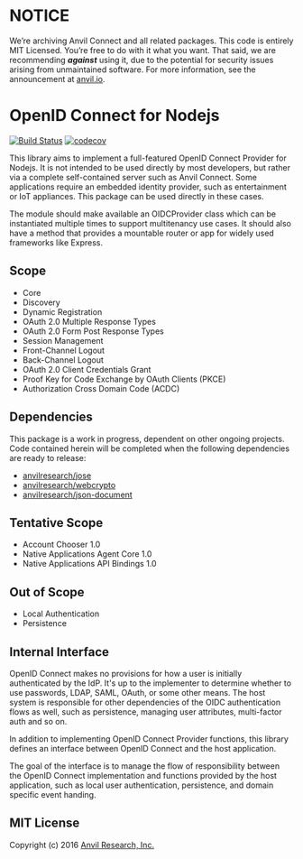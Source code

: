 # NOTICE

We’re archiving Anvil Connect and all related packages. This code is entirely MIT Licensed. You’re free to do with it what you want. That said, we are recommending _**against**_ using it, due to the potential for security issues arising from unmaintained software. For more information, see the announcement at [anvil.io](https://anvil.io).

# OpenID Connect for Nodejs

[![Build Status](https://travis-ci.org/anvilresearch/oidc-op.svg?branch=master)](https://travis-ci.org/anvilresearch/oidc-op)
[![codecov](https://codecov.io/gh/anvilresearch/oidc-op/branch/master/graph/badge.svg)](https://codecov.io/gh/anvilresearch/oidc-op)


This library aims to implement a full-featured OpenID Connect Provider for
Nodejs. It is not intended to be used directly by most developers, but rather
via a complete self-contained server such as Anvil Connect. Some applications
require an embedded identity provider, such as entertainment or IoT appliances.
This package can be used directly in these cases.

The module should make available an OIDCProvider class which can be
instantiated multiple times to support multitenancy use cases. It should also
have a method that provides a mountable router or app for widely used frameworks
like Express.

## Scope

- Core
- Discovery
- Dynamic Registration
- OAuth 2.0 Multiple Response Types
- OAuth 2.0 Form Post Response Types
- Session Management
- Front-Channel Logout
- Back-Channel Logout
- OAuth 2.0 Client Credentials Grant
- Proof Key for Code Exchange by OAuth Clients (PKCE)
- Authorization Cross Domain Code (ACDC)

## Dependencies

This package is a work in progress, dependent on other ongoing projects. Code
contained herein will be completed when the following dependencies are ready to
release:

- [anvilresearch/jose](https://github.com/anvilresearch/jose)
- [anvilresearch/webcrypto](https://github.com/anvilresearch/webcrypto)
- [anvilresearch/json-document](https://github.com/anvilresearch/json-document)

## Tentative Scope

- Account Chooser 1.0
- Native Applications Agent Core 1.0
- Native Applications API Bindings 1.0

## Out of Scope

- Local Authentication
- Persistence

## Internal Interface

OpenID Connect makes no provisions for how a user is initially authenticated
by the IdP. It's up to the implementer to determine whether to use passwords,
LDAP, SAML, OAuth, or some other means. The host system is responsible for
other dependencies of the OIDC authentication flows as well, such as
persistence, managing user attributes, multi-factor auth and so on.

In addition to implementing OpenID Connect Provider functions, this library
defines an interface between OpenID Connect and the host application.

The goal of the interface is to manage the flow of responsibility between the
OpenID Connect implementation and functions provided by the host application,
such as local user authentication, persistence, and domain specific event
handing.

## MIT License

Copyright (c) 2016 [Anvil Research, Inc.](http://anvil.io)
